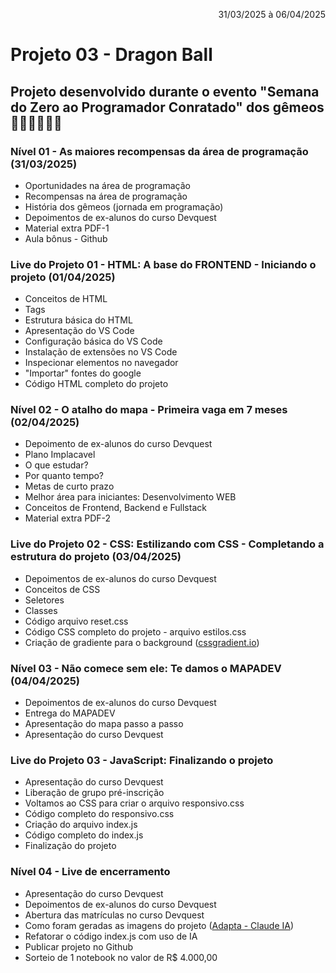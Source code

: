 <p align="right">31/03/2025 à 06/04/2025 
</p>

# Projeto 03 - Dragon Ball
## Projeto desenvolvido durante o evento "Semana do Zero ao Programador Conratado" dos gêmeos 🧙🏻‍♂️🧙🏻‍♂️

### Nível 01 - As maiores recompensas da área de programação (31/03/2025)
- Oportunidades na área de programação
- Recompensas na área de programação
- História dos gêmeos (jornada em programação)
- Depoimentos de ex-alunos do curso Devquest
- Material extra PDF-1
- Aula bônus - Github

### Live do Projeto 01 - HTML: A base do FRONTEND - Iniciando o projeto (01/04/2025)
- Conceitos de HTML
- Tags
- Estrutura básica do HTML
- Apresentação do VS Code
- Configuração básica do VS Code
- Instalação de extensões no VS Code
- Inspecionar elementos no navegador
- "Importar" fontes do google
- Código HTML completo do projeto

### Nível 02 - O atalho do mapa - Primeira vaga em 7 meses (02/04/2025)
- Depoimento de ex-alunos do curso Devquest
- Plano Implacavel
- O que estudar?
- Por quanto tempo?
- Metas de curto prazo
- Melhor área para iniciantes: Desenvolvimento WEB
- Conceitos de Frontend, Backend e Fullstack
- Material extra PDF-2

### Live do Projeto 02 - CSS: Estilizando com CSS - Completando a estrutura do projeto (03/04/2025)
- Depoimentos de ex-alunos do curso Devquest
- Conceitos de CSS
- Seletores
- Classes
- Código arquivo reset.css
- Código CSS completo do projeto - arquivo estilos.css
- Criação de gradiente para o background ([cssgradient.io](https://cssgradient.io/))

### Nível 03 - Não comece sem ele: Te damos o MAPADEV (04/04/2025)
- Depoimentos de ex-alunos do curso Devquest
- Entrega do MAPADEV
- Apresentação do mapa passo a passo
- Apresentação do curso Devquest

### Live do Projeto 03 - JavaScript: Finalizando o projeto
- Apresentação do curso Devquest
- Liberação de grupo pré-inscrição
- Voltamos ao CSS para criar o arquivo responsivo.css
- Código completo do responsivo.css
- Criação do arquivo index.js
- Código completo do index.js
- Finalização do projeto

### Nível 04 - Live de encerramento
- Apresentação do curso Devquest
- Depoimentos de ex-alunos do curso Devquest
- Abertura das matrículas no curso Devquest
- Como foram geradas as imagens do projeto ([Adapta - Claude IA](https://adapta.org/))
- Refatorar o código index.js com uso de IA
- Publicar projeto no Github
- Sorteio de 1 notebook no valor de R$ 4.000,00













